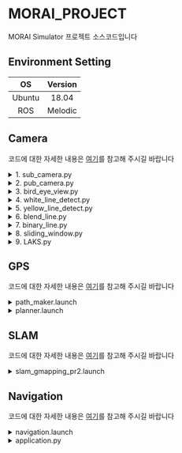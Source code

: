 # MORAI_PROJECT
MORAI Simulator 프로젝트 소스코드입니다

## Environment Setting
|OS|Version|
|:---:|:---:|
|Ubuntu|18.04|
|ROS|Melodic|

## Camera
코드에 대한 자세한 내용은 [여기](camera_gps/README.md)를 참고해 주시길 바랍니다

<details>
<summary>1. sub_camera.py </summary>

<p align="center"><img src="https://github.com/ehdxns/MORAI_PROJECT/assets/129836561/9a1d70af-1a90-4de3-b162-1e205c62273f" width="60%" height="60%" title="1. sub_camera.py"></p>


```python
roslaunch rosbridge_server rosbridge_websocket.launch
rosrun scout_ros 1.sub_camera.py 
```

</details>

<details>
<summary>2. pub_camera.py </summary>

<p align="center"><img src="https://github.com/ehdxns/MORAI_PROJECT/assets/129836561/3b44d0fe-1dea-411e-b31d-571ecc57a86f" width="60%" height="60%" title="2. pub_camera.py"></p>

```python
roslaunch rosbridge_server rosbridge_websocket.launch
rosrun scout_ros 2.pub_camera.py 
```

</details>

<details>
<summary>3. bird_eye_view.py </summary>


```python
roslaunch rosbridge_server rosbridge_websocket.launch
rosrun scout_ros 3.bird_eye_view.py 
```

</details>

<details>
<summary>4. white_line_detect.py </summary>

```python
roslaunch rosbridge_server rosbridge_websocket.launch
rosrun scout_ros 4.white_line_detect.py 
```

</details>

<details>
<summary>5. yellow_line_detect.py </summary>

```python
roslaunch rosbridge_server rosbridge_websocket.launch
rosrun scout_ros 5.yellow_line_detect.py 
```

</details>

<details>
<summary>6. blend_line.py </summary>

```python
roslaunch rosbridge_server rosbridge_websocket.launch
rosrun scout_ros 6.blend_line.py 
```

</details>

<details>
<summary>7. binary_line.py </summary>

```python
roslaunch rosbridge_server rosbridge_websocket.launch
rosrun scout_ros 7.binary_line.py 
```

</details>

<details>
<summary>8. sliding_window.py </summary>

```python
roslaunch rosbridge_server rosbridge_websocket.launch
rosrun scout_ros 8.sliding_window.py 
```

</details>

<details>
<summary>9. LAKS.py </summary>

```python
roslaunch rosbridge_server rosbridge_websocket.launch
rosrun scout_ros 9.LAKS.py 
```

</details>

## GPS
코드에 대한 자세한 내용은 [여기](camera_gps/README.md)를 참고해 주시길 바랍니다

<details>
<summary>path_maker.launch </summary>

```python
roslaunch rosbridge_server rosbridge_websocket.launch
roslaunch scout_ros path_maker.launch 
```

</details>

<details>
<summary>planner.launch </summary>

```python
roslaunch rosbridge_server rosbridge_websocket.launch
roslaunch scout_ros planner.launch
```

</details>

## SLAM
코드에 대한 자세한 내용은 [여기](slam_navigation/README.md)를 참고해 주시길 바랍니다

<details>
<summary>slam_gmapping_pr2.launch </summary>

```python
roslaunch rosbridge_server rosbridge_websocket.launch
roslaunch kw_tf tf_setting.launch
roslaunch pointcloud_to_laserscan sample_node.launch
roslaunch gmapping slam_gmapping_pr2.launch
```
```python
rosrun map_server map_saver
```

</details>

## Navigation
코드에 대한 자세한 내용은 [여기](slam_navigation/README.md)를 참고해 주시길 바랍니다

<details>
<summary> navigation.launch </summary>

```python
roslaunch rosbridge_server rosbridge_websocket.launch
roslaunch kw_tf tf_setting.launch
roslaunch pointcloud_to_laserscan sample_node.launch
roslaunch kw_tf navigation.launch
```

</details>

<details>
<summary> application.py </summary>

```python
roslaunch rosbridge_server rosbridge_websocket.launch
roslaunch kw_tf tf_setting.launch
roslaunch pointcloud_to_laserscan sample_node.launch
roslaunch kw_tf navigation.launch
```
```python
python application.py
```

</details>